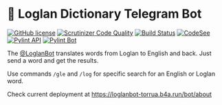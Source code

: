 # 🤖 Loglan Dictionary Telegram Bot
[![GitHub license](https://img.shields.io/github/license/torrua/loglan_bot)](https://github.com/torrua/loglan_bot/blob/master/LICENSE)
[![Scrutinizer Code Quality](https://scrutinizer-ci.com/g/torrua/loglan_bot/badges/quality-score.png?b=master)](https://scrutinizer-ci.com/g/torrua/loglan_bot/?branch=master)
[![Build Status](https://scrutinizer-ci.com/g/torrua/loglan_bot/badges/build.png?b=master)](https://scrutinizer-ci.com/g/torrua/loglan_bot/build-status/master)
[![CodeSee](https://github.com/torrua/loglan_bot/actions/workflows/codesee-arch-diagram.yml/badge.svg)](https://github.com/torrua/loglan_bot/actions/workflows/codesee-arch-diagram.yml)
[![Pylint API](https://github.com/torrua/loglan_bot/actions/workflows/pylint_api.yml/badge.svg)](https://github.com/torrua/loglan_bot/actions/workflows/pylint_api.yml)
[![Pylint Bot](https://github.com/torrua/loglan_bot/actions/workflows/pylint_bot.yml/badge.svg)](https://github.com/torrua/loglan_bot/actions/workflows/pylint_bot.yml)

The [@LoglanBot](http://t.me/LoglanBot) translates words from Loglan to English and back. Just send a word and get the results.

Use commands `/gle` and `/log` for specific search for an English or Loglan word.

Check current deployment at https://loglanbot-torrua.b4a.run/bot/about
